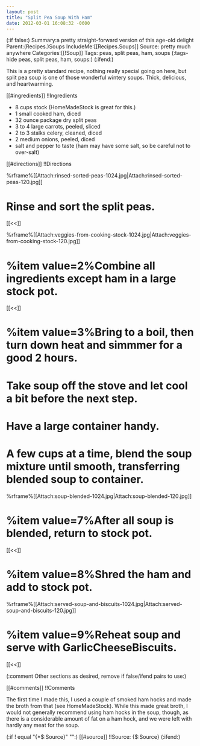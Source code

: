 ```yaml
---
layout: post
title: "Split Pea Soup With Ham"
date: 2012-03-01 16:08:32 -0600
---
```

(:if false:)
Summary:a pretty straight-forward version of this age-old delight
Parent:(Recipes.)Soups
IncludeMe:[[Recipes.Soups]]
Source: pretty much anywhere
Categories:[[!Soup]]
Tags: peas, split peas, ham, soups
(:tags-hide  peas, split peas, ham, soups:)
(:ifend:)

This is a pretty standard recipe, nothing really special going on here, but split pea soup is one of those wonderful wintery soups. Thick, delicious, and heartwarming.

[[#ingredients]]
!!Ingredients
* 8 cups stock (HomeMadeStock is great for this.)
* 1 small cooked ham, diced
* 32 ounce package dry split peas
* 3 to 4 large carrots, peeled, sliced
* 2 to 3 stalks celery, cleaned, diced
* 2 medium onions, peeled, diced
* salt and pepper to taste (ham may have some salt, so be careful not to over-salt)

[[#directions]]
!!Directions


%rframe%[[Attach:rinsed-sorted-peas-1024.jpg|Attach:rinsed-sorted-peas-120.jpg]]
# Rinse and sort the split peas. 

[[<<]]

%rframe%[[Attach:veggies-from-cooking-stock-1024.jpg|Attach:veggies-from-cooking-stock-120.jpg]]
# %item value=2%Combine all ingredients except ham in a large stock pot. 

[[<<]]

# %item value=3%Bring to a boil, then turn down heat and simmmer for a good 2 hours.

# Take soup off the stove and let cool a bit before the next step.

# Have a large container handy.

# A few cups at a time, blend the soup mixture until smooth, transferring blended soup to container.

%rframe%[[Attach:soup-blended-1024.jpg|Attach:soup-blended-120.jpg]]
# %item value=7%After all soup is blended, return to stock pot.

[[<<]]

# %item value=8%Shred the ham and add to stock pot.


%rframe%[[Attach:served-soup-and-biscuits-1024.jpg|Attach:served-soup-and-biscuits-120.jpg]]
# %item value=9%Reheat soup and serve with GarlicCheeseBiscuits. 

[[<<]]

(:comment         Other sections as desired, remove if false/ifend pairs  to use:)

[[#comments]]
!!Comments

The first time I made this, I used a couple of smoked ham hocks and made the broth from that (see HomeMadeStock). While this made great broth, I would not generally recommend using ham hocks in the soup, though, as there is a considerable amount of fat on a ham hock, and we were left with hardly any meat for the soup.


(:if ! equal "{*$:Source}" "":)
[[#source]]
!!Source:
{$:Source}
(:ifend:)


